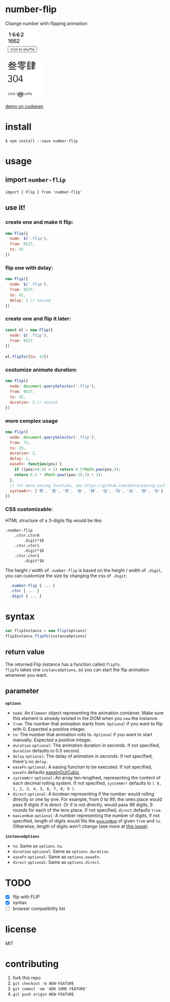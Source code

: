 # number-flip
Change number with flipping animation

![](./demo.gif)

![](./demo2.gif)

[demo on codepen](https://codepen.io/gaoryrt/pen/oyyMBx)

# install
```
$ npm install --save number-flip
```

# usage
## import `number-flip`
```
import { Flip } from 'number-flip'
```

## use it!
### create one and make it flip:
```js
new Flip({
  node: $('.flip'),
  from: 9527,
  to: 42
})
```

### flip one with delay:
```js
new Flip({
  node: $('.flip'),
  from: 9527,
  to: 42,
  delay: 1 // second
})
```

### create one and flip it later:
```js
const el = new Flip({
  node: $('.flip'),
  from: 9527
})

el.flipTo({to: 42})
```

### costumize animate duration:
```js
new Flip({
  node: document.querySelector('.flip'),
  from: 9527,
  to: 42,
  duration: 2 // second
})
```

### more complex usage
```js
new Flip({
  node: document.querySelector('.flip'),
  from: 73,
  to: 25,
  duration: 2,
  delay: 1,
  easeFn: function(pos) {
    if ((pos/=0.5) < 1) return 0.5*Math.pow(pos,3);
    return 0.5 * (Math.pow((pos-2),3) + 2);
  },
  // for more easing function, see https://github.com/danro/easing-js/blob/master/easing.js
  systemArr: ['零', '壹', '贰', '叁', '肆', '伍', '陆', '柒', '捌', '玖']
})
```

### CSS customizable:
HTML structure of a 3-digits flip would be like:
```
.number-flip
    .ctnr.ctnr0
        .digit*10
    .ctnr.ctnr1
        .digit*10
    .ctnr.ctnr2
        .digit*10
```

The height / width of `.number-flip` is based on the height / width of `.digit`, you can customize the size by changing the css of `.digit`:
```css
  .number-flip { ... }
  .ctnr { ... }
  .digit { ... }
```

# syntax

```js
var flipInstance = new Flip(options)
flipInstance.flipTo(instanceOptions)
```

## return value
The returned Flip instance has a function called `flipTo`.  
`flipTo` takes one `instanceOptions`, so you can start the flip animation whenever you want.

## parameter
**`options`**

- `node`: An `Element` object representing the animation container. Make sure this element is already existed in the DOM when you `new` the instance.
- `from`: The number that animation starts from. `Optional` if you want to flip with 0. Expected a positive integer.
- `to`: The number that animation rolls to. `Optional` if you want to start manually. Expected a positive integer.
- `duration` `optional`: The animation duration in seconds. If not specified, `duration` defaults to 0.5 second.
- `delay` `optional`: The delay of animation in seconds. If not specified, there's no `delay`.
- `easeFn` `optional`: A easing function to be executed. If not specified, `easeFn` defaults [easeInOutCubic](https://github.com/danro/easing-js/blob/4f5e7edbde7f7200a1baf08e357377896c0d207e/easing.js#L39-L42).
- `systemArr` `optional`: An array ten-lengthed, representing the content of each decimal rolling system. If not specified, `systemArr` defaults to `[ 0, 1, 2, 3, 4, 5, 6, 7, 8, 9 ]`.
- `direct` `optional`: A boolean representing if the number would rolling directly or one by one. For example, from 0 to 99, the ones place would pass 9 digits if is direct. Or if is not directly, would pass 99 digits, 9 rounds for each of the tens place. If not specified, `direct` defaults `true`.
- `maxLenNum` `optional`: A number representing the number of digits, if not specified, length of digits would fits the [`maxLenNum`](https://github.com/gaoryrt/number-flip/blob/9d0e554155339502316121318bde7bf5ae57df5d/number-flip.js#L3) of given `from` and `to`. Otherwise, length of digits won't change (see more at [this issue](https://github.com/gaoryrt/number-flip/issues/5)).

**`instanceOptions`**

- `to`: Same as `options.to`.
- `duration` `optional`: Same as `options.duration`.
- `easeFn` `optional`: Same as `options.easeFn`.
- `direct` `optional`: Same as `options.direct`.


# TODO
- [x] flip with FLIP
- [x] syntax
- [ ] browser compatibility list

# license
MIT

# contributing
1. fork this repo
2. `git checkout -b NEW-FEATURE`
3. `git commit -am 'ADD SOME FEATURE'`
4. `git push origin NEW-FEATURE`

